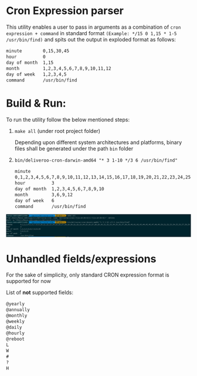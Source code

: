 Cron Expression parser
==

This utility enables a user to pass in arguments as a combination of `cron expression + command` in standard format
`(Example: */15 0 1,15 * 1-5 /usr/bin/find)`
and spits out the output in exploded format as follows:
```text
minute        0,15,30,45
hour          0
day of month  1,15
month         1,2,3,4,5,6,7,8,9,10,11,12
day of week   1,2,3,4,5
command       /usr/bin/find
```

Build & Run:
==
To run the utility follow the below mentioned steps:

1. `make all` (under root project folder)
   
    Depending upon different system architectures and platforms, binary files shall be generated under the path `bin` folder
   
2. `bin/deliveroo-cron-darwin-amd64 "* 3 1-10 */3 6 /usr/bin/find"`
    ```text
    minute        0,1,2,3,4,5,6,7,8,9,10,11,12,13,14,15,16,17,18,19,20,21,22,23,24,25,26,27,28,29,30,31,32,33,34,35,36,37,38,39,40,41,42,43,44,45,46,47,48,49,50,51,52,53,54,55,56,57,58,59
    hour          3
    day of month  1,2,3,4,5,6,7,8,9,10
    month         3,6,9,12
    day of week   6
    command       /usr/bin/find
    ```
   
![Example](ss.png "Steps")

Unhandled fields/expressions
==

For the sake of simplicity, only standard CRON expression format is supported for now

List of **not** supported fields:
```text
@yearly
@annually
@monthly
@weekly
@daily
@hourly
@reboot
L 
W
#
?
H
```
